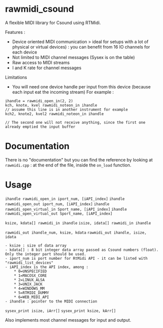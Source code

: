 # rawmidi_csound

 A flexible MIDI library for Csound using RTMidi.

 Features :
 * Device oriented MIDI communication > ideal for setups with a lot of physical or virtual devices) : you can benefit from 16 IO channels for each device
 * Not limited to MIDI channel messages (Sysex is on the table)
 * Raw access to MIDI streams
 * I and K rate for channel messages
 
Limitations 
* You will need one device handle per input from this device (because each input eat the incoming stream) 
For example : 
```
ihandle = rawmidi_open_in(2, 2)
kch, knote, kvel rawmidi_noteon_in ihandle
// assume this line is in another instrument for example
kch2, knote2, kvel2 rawmidi_noteon_in ihandle

// The second one will not receive anything, since the first one already emptied the input buffer
```

# Documentation

There is no "documentation" but you can find the reference by looking at `rawmidi.cpp` : at the end of the file, inside the `on_load` function. 

# Usage

`ihandle rawmidi_open_in iport_num, [iAPI_index]`
`ihandle rawmidi_open_out iport_num, [iAPI_index]`
`ihandle rawmidi_open_virtual_in Sport_name, [iAPI_index]`
`ihandle rawmidi_open_virtual_out Sport_name, [iAPI_index]`

`ksize, kdata[] rawmidi_in ihandle`
`isize, idata[] rawmidi_in ihandle`

`rawmidi_out ihandle_num, ksize, kdata`
`rawmidi_out ihandle, isize, idata`

	- ksize : size of data array
	- kdata[] : 8 bit integer data array passed as Csound numbers (float). Only the integer part should be used. 
	- iport_num is port number for RtMidi API - it can be listed with "rawmidi_list_devices"
	- iAPI_index is the API index, among : 
		* 0=UNSPECIFIED
		* 1=MACOSX_CORE
		* 2=LINUX_ALSA
		* 3=UNIX_JACK
		* 4=WINDOWS_MM
		* 5=RTMIDI_DUMMY
		* 6=WEB_MIDI_API
	- ihandle : pointer to the MIDI connection


`sysex_print isize, iArr[]`
`sysex_print ksize, kArr[]`

Also implements most channel messages for input and output. 


